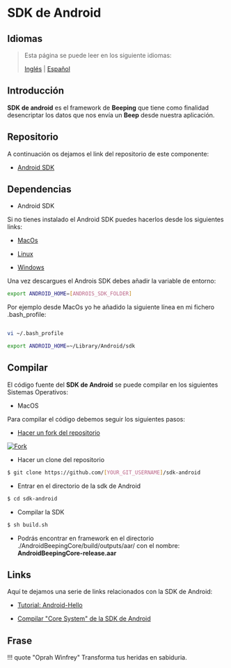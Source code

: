 # SDK de Android

## Idiomas

> Esta página se puede leer en los siguiente idiomas:
>  
> [Inglés](https://docs.beeping.io/components/sdk-android/) | [Español](https://docs-es.beeping.io/components/sdk-android/)

## Introducción

**SDK de android** es el framework de **Beeping** que tiene como finalidad desencriptar los datos que nos envía un **Beep** desde nuestra aplicación.

## Repositorio

A continuación os dejamos el link del repositorio de este componente:

* [Android SDK](https://github.com/beeping-io/sdk-android)

## Dependencias

- Android SDK

Si no tienes instalado el Android SDK puedes hacerlos desde los siguientes links:

- [MacOs](https://dl.google.com/android/repository/sdk-tools-darwin-3859397.zip)

- [Linux](https://dl.google.com/android/repository/sdk-tools-linux-3859397.zip)

- [Windows](https://dl.google.com/android/repository/sdk-tools-windows-3859397.zip)

Una vez descargues el Androis SDK debes añadir la variable de entorno: 

``` bash
export ANDROID_HOME=[ANDROIS_SDK_FOLDER]
```

Por ejemplo desde MacOs yo he añadido la siguiente línea en mi fichero .bash_profile:

``` bash hl_lines="3"

vi ~/.bash_profile

export ANDROID_HOME=~/Library/Android/sdk

```

## Compilar

El código fuente del **SDK de Android** se puede compilar en los siguientes Sistemas Operativos:

- MacOS

Para compilar el código debemos seguir los siguientes pasos:

- [Hacer un fork del repositorio](https://github.com/beeping-io/sdk-android)

[![Fork](/assets/images/shoots/androidsdk-fork.jpg)](/assets/images/shoots/androidsdk-fork.jpg)

- Hacer un clone del repositorio

``` bash
$ git clone https://github.com/[YOUR_GIT_USERNAME]/sdk-android
```

- Entrar en el directorio de la sdk de Android

``` bash
$ cd sdk-android
```

- Compilar la SDK

``` bash
$ sh build.sh
```

- Podrás encontrar en framework en el directorio ./AndroidBeepingCore/build/outputs/aar/ con el nombre: **AndroidBeepingCore-release.aar**

## Links

Aquí te dejamos una serie de links relacionados con la SDK de Android:

- [Tutorial: Android-Hello](/tutorials/android-hello/)

- [Compilar "Core System" de la SDK de Android](/components/core/)

## Frase

!!! quote "Oprah Winfrey"
    Transforma tus heridas en sabiduria.
